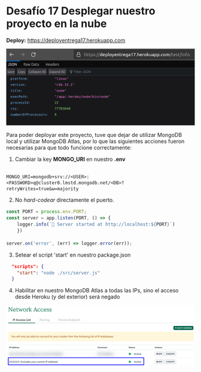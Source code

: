 # Desafío 17 Desplegar nuestro proyecto en la nube


**Deploy:** https://deployentrega17.herokuapp.com

<img src="deployRutaEjemplo.png" alt="Deploy ejemplo"/>


Para poder deployar este proyecto, tuve que dejar de utilizar MongoDB local y utilizar MongoDB Atlas, por lo que las siguientes acciones fueron necesarias para que todo funcione correctamente:

1. Cambiar la key **MONGO_URI** en nuestro **.env**

```console

MONGO_URI=mongodb+srv://<USER>:<PASSWORD>q@cluster0.lmstd.mongodb.net/<DB>?retryWrites=true&w=majority

```

2. No *hard-codear* directamente el puerto.

```js
const PORT = process.env.PORT;
const server = app.listen(PORT, () => {
    logger.info(`🚀 Server started at http://localhost:${PORT}`)
    })
    
server.on('error', (err) => logger.error(err));
```

3. Setear el script 'start' en nuestro package.json

```json
  "scripts": {
    "start": "node ./src/server.js"
  }
```

4. Habilitar en nuestro MongoDB Atlas a todas las IPs, sino el acceso desde Heroku (y del exterior) será negado

<img src="networkAccessMongoAtlas.png" alt="MongoDB Atlas Network settings"/>